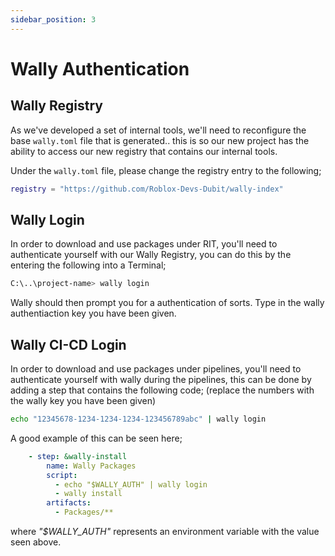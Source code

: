 ```yaml
---
sidebar_position: 3
---
```


# Wally Authentication

## Wally Registry

As we've developed a set of internal tools, we'll need to reconfigure the base `wally.toml` file that is generated.. this is so our new project has the ability to access our new registry that contains our internal tools.

Under the `wally.toml` file, please change the registry entry to the following;

```lua
registry = "https://github.com/Roblox-Devs-Dubit/wally-index"
```

## Wally Login

In order to download and use packages under RIT, you'll need to authenticate yourself with our Wally Registry, you can do this by the entering the following into a Terminal;

```bash
C:\..\project-name> wally login
```

Wally should then prompt you for a authentication of sorts. Type in the wally authentiaction key you have been given.

## Wally CI-CD Login

In order to download and use packages under pipelines, you'll need to authenticate yourself with wally during the pipelines, this can be done by adding a step that contains the following code; (replace the numbers with the wally key you have been given)

```bash
echo "12345678-1234-1234-1234-123456789abc" | wally login
```

A good example of this can be seen here;

```yml
    - step: &wally-install
        name: Wally Packages
        script:
          - echo "$WALLY_AUTH" | wally login
          - wally install
        artifacts:
          - Packages/**
```

where *"$WALLY_AUTH"* represents an environment variable with the value seen above.